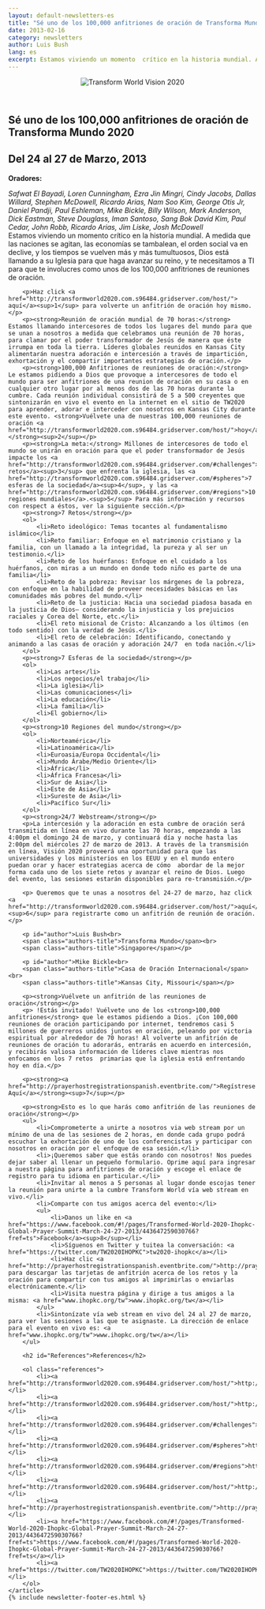 ```yaml
---
layout: default-newsletters-es
title: "Sé uno de los 100,000 anfitriones de oración de Transforma Mundo 2020"
date: 2013-02-16
category: newsletters
author: Luis Bush
lang: es
excerpt: Estamos viviendo un momento  crítico en la historia mundial. A medida que las naciones se agitan, las economías se tambalean, el orden social va en declive, y los tiempos se vuelven más y más tumultuosos, Dios está llamando a su Iglesia para que haga avanzar su reino, y te necesitamos a TI para que te involucres como unos de los 100,000 anfitriones de reuniones de oración.
---
```

<div id="newsletter">
	<header style="padding: 0px; text-align: center;">
		<img style="max-width: 100%;" alt="Transform World Vision 2020" src="{{ site.baseurl }}/assets/newsletters/images/2013/02/16/header-transforma2.png">
	</header>
	<article>
	    <h1>Sé uno de los 100,000 anfitriones de oración de Transforma Mundo 2020</h1>
		<h2 id="article-date">Del <time datetime="2013-03-24">24</time> al <time datetime="2013-03-27">27 de Marzo, 2013</time></h2>
		<p id="first-paragraph"><strong> Oradores:</strong></p>
		<p><em>Safwat El Bayadi, Loren Cunningham, Ezra Jin Mingri, Cindy Jacobs, Dallas Willard, Stephen McDowell, Ricardo Arias, Nam Soo Kim, George Otis Jr, Daniel Pandji, Paul Eshleman, Mike Bickle, Billy Wilson, Mark Anderson, Dick Eastman, Steve Douglass, Iman Santoso, Sang Bok David Kim, Paul Cedar, John Robb, Ricardo Arias, Jim Liske, Josh McDowell</em><br>
Estamos viviendo un momento  crítico en la historia mundial. A medida que las naciones se agitan, las economías se tambalean, el orden social va en declive, y los tiempos se vuelven más y más tumultuosos, Dios está llamando a su Iglesia para que haga avanzar su reino, y te necesitamos a TI para que te involucres como unos de los 100,000 anfitriones de reuniones de oración.</p>


		<p>Haz click <a href="http://transformworld2020.com.s96484.gridserver.com/host/"> aquí</a><sup>1</sup> para volverte un anfitrión de oración hoy mismo.</p>
		<p><strong>Reunión de oración mundial de 70 horas:</strong> Estamos llamando intercesores de todos los lugares del mundo para que se unan a nosotros a medida que celebramos una reunión de 70 horas, para clamar por el poder transformador de Jesús de manera que éste irrumpa en toda la tierra. Líderes globales reunidos en Kansas City alimentarán nuestra adoración e intercesión a través de impartición, exhortación y el compartir importantes estrategias de oración.</p>
		<p><strong>100,000 Anfitriones de reuniones de oración:</strong> Le estamos pidiendo a Dios que provoque a intercesores de todo el mundo para ser anfitriones de una reunion de oración en su casa o en cualquier otro lugar por al menos dos de las 70 horas durante la cumbre. Cada reunión individual consistirá de 5 a 500 creyentes que sintonizarán en vivo el evento en la internet en el sitio de TW2020 para aprender, adorar e interceder con nosotros en Kansas City durante este evento. <strong>Vuélvete una de nuestras 100,000 reuniones de oración <a href="http://transformworld2020.com.s96484.gridserver.com/host/">hoy</a>.</strong><sup>2</sup></p>
		<p><strong>La meta:</strong> Millones de intercesores de todo el mundo se unirán en oración para que el poder transformador de Jesús impacte los <a href="http://transformworld2020.com.s96484.gridserver.com/#challenges">7 retos</a><sup>3</sup> que enfrenta la iglesia, las <a href="http://transformworld2020.com.s96484.gridserver.com/#spheres">7 esferas de la sociedad</a><sup>4</sup>, y las <a href="http://transformworld2020.com.s96484.gridserver.com/#regions">10 regiones mundiales</a>.<sup>5</sup> Para más información y recursos con respect a éstos, ver la siguiente sección.</p>
		<p><strong>7 Retos</strong></p>
		<ol>
			<li>Reto ideológico: Temas tocantes al fundamentalismo islámico</li>
			<li>Reto familiar: Enfoque en el matrimonio cristiano y la familia, con un llamado a la integridad, la pureza y al ser un testimonio.</li>
			<li>Reto de los huérfanos: Enfoque en el cuidado a los huérfanos, con miras a un mundo en donde todo niño es parte de una familia</li>
			<li>Reto de la pobreza: Revisar los márgenes de la pobreza, con enfoque en la habilidad de proveer necesidades básicas en las comunidades más pobres del mundo.</li>
			<li>Reto de la justicia: Hacia una sociedad piadosa basada en la justicia de Dios— considerando la injusticia y los prejuicios raciales y Corea del Norte, etc.</li>
			<li>El reto misional de Cristo: Alcanzando a los últimos (en todo sentido) con la verdad de Jesús.</li>
			<li>El reto de celebración: Identificando, conectando y animando a las casas de oración y adoración 24/7  en toda nación.</li>
		</ol>
		<p><strong>7 Esferas de la sociedad</strong></p>
		<ol>
			<li>Las artes</li>
			<li>Los negocios/el trabajo</li>
			<li>La iglesia</li>
			<li>Las comunicaciones</li>
			<li>La educación</li>
			<li>La familia</li>
			<li>El gobierno</li>
		</ol>
		<p><strong>10 Regiones del mundo</strong></p>
		<ol>
			<li>Norteamérica</li>
			<li>Latinoamérica</li>
			<li>Euroasia/Europa Occidental</li>
			<li>Mundo Árabe/Medio Oriente</li>
			<li>África</li>
			<li>África Francesa</li>
			<li>Sur de Asia</li>
			<li>Este de Asia</li>
			<li>Sureste de Asia</li>
			<li>Pacífico Sur</li>
		</ol>
		<p><strong>24/7 Webstream</strong></p>
		<p>La intercesión y la adoración en esta cumbre de oración será transmitida en línea en vivo durante las 70 horas, empezando a las 4:00pm el domingo 24 de marzo, y continuará día y noche hasta las 2:00pm del miércoles 27 de marzo de 2013. A través de la transmisión en línea, Visión 2020 proveerá una oportunidad para que las universidades y los ministerios en los EEUU y en el mundo entero puedan orar y hacer estrategias acerca de cómo  abordar de la mejor forma cada uno de los siete retos y avanzar el reino de Dios. Luego del evento, las sesiones estarán disponibles para re-transmisión.</p>

		<p> Queremos que te unas a nosotros del 24-27 de marzo, haz click <a href="http://transformworld2020.com.s96484.gridserver.com/host/">aquí</a><sup>6</sup> para registrarte como un anfitrión de reunión de oración.</p>

		<p id="author">Luis Bush<br>
		<span class="authors-title">Transforma Mundo</span><br>
		<span class="authors-title">Singapore</span></p>

		<p id="author">Mike Bickle<br>
		<span class="authors-title">Casa de Oración Internacional</span><br>
		<span class="authors-title">Kansas City, Missouri</span></p>

		<p><strong>Vuélvete un anfitrión de las reuniones de oración</strong></p>
		<p> !Estás invitado! Vuélvete uno de los <strong>100,000 anfitriones</strong> que le estamos pidiendo a Dios. ¡Con 100,000 reuniones de oración participando por internet, tendremos casi 5 millones de guerreros unidos juntos en oración, peleando por victoria espiritual por alrededor de 70 horas! Al volverte un anfitrión de reuniones de oración tu adorarás, entrarás en acuerdo en intercesión, y recibirás valiosa información de líderes clave mientras nos enfocamos en los 7 retos  primarias que la iglesia está enfrentando hoy en día.</p>

		<p><strong><a href="http://prayerhostregistrationspanish.eventbrite.com/">Regístrese Aquí</a></strong><sup>7</sup></p>

		<p><strong>Esto es lo que harás como anfitrión de las reuniones de oración</strong></p>
		<ul>
			<li>Comprometerte a unirte a nosotros via web stream por un mínimo de una de las sesiones de 2 horas, en donde cada grupo podrá escuchar la exhortación de uno de los conferencistas y participar con nosotros en oración por el enfoque de esa sesión.</li>
			<li>¡Queremos saber que estás orando con nosotros! Nos puedes dejar saber al llenar un pequeño formulario. Oprime aquí para ingresar a nuestra página para anfitriones de oración y escoge el enlace de registro para tu idioma en particular.</li>
			<li>Invitar al menos a 5 personas al lugar donde escojas tener la reunión para unirte a la cumbre Transform World vía web stream en vivo.</li>
			<li>Comparte con tus amigos acerca del evento:</li>
			<ul>
				<li>Danos un like en <a href="https://www.facebook.com/#!/pages/Transformed-World-2020-Ihopkc-Global-Prayer-Summit-March-24-27-2013/443647259030766?fref=ts">Facebook</a><sup>8</sup></li>
				<li>Síguenos en Twitter y tuitea la conversación: <a href="https://twitter.com/TW2020IHOPKC">tw2020-ihopkc</a></li>
				<li>Haz clic <a href="http://prayerhostregistrationspanish.eventbrite.com/">http://prayerhostregistrationspanish.eventbrite.com/</a> para descargar las tarjetas de anfitrión acerca de los retos y la oración para compartir con tus amigos al imprimirlas o enviarlas electrónicamente.</li>
				<li>Visita nuestra página y dirige a tus amigos a la misma: <a href="www.ihopkc.org/tw">www.ihopkc.org/tw</a></li>
			</ul>
			<li>Sintonízate vía web stream en vivo del 24 al 27 de marzo, para ver las sesiones a las que te asignaste. La dirección de enlace para el evento en vivo es: <a href="www.ihopkc.org/tw">www.ihopkc.org/tw</a></li>
		</ul>

		<h2 id="References">References</h2>

		<ol class="references">
			<li><a href="http://transformworld2020.com.s96484.gridserver.com/host/">http://transformworld2020.com.s96484.gridserver.com/host/</a></li>
			<li><a href="http://transformworld2020.com.s96484.gridserver.com/host/">http://transformworld2020.com.s96484.gridserver.com/host/</a></li>
			<li><a href="http://transformworld2020.com.s96484.gridserver.com/#challenges">http://transformworld2020.com.s96484.gridserver.com/#challenges</a></li>
			<li><a href="http://transformworld2020.com.s96484.gridserver.com/#spheres">http://transformworld2020.com.s96484.gridserver.com/#spheres</a></li>
			<li><a href="http://transformworld2020.com.s96484.gridserver.com/#regions">http://transformworld2020.com.s96484.gridserver.com/#regions</a></li>
			<li><a href="http://transformworld2020.com.s96484.gridserver.com/host/">http://transformworld2020.com.s96484.gridserver.com/host/</a></li>
			<li><a href="http://prayerhostregistrationspanish.eventbrite.com/">http://prayerhostregistrationspanish.eventbrite.com/</a></li>
			<li><a href="https://www.facebook.com/#!/pages/Transformed-World-2020-Ihopkc-Global-Prayer-Summit-March-24-27-2013/443647259030766?fref=ts">https://www.facebook.com/#!/pages/Transformed-World-2020-Ihopkc-Global-Prayer-Summit-March-24-27-2013/443647259030766?fref=ts</a></li>
			<li><a href="https://twitter.com/TW2020IHOPKC">https://twitter.com/TW2020IHOPKC</a></li>
		</ol>
	</article>
	{% include newsletter-footer-es.html %}
</div>
